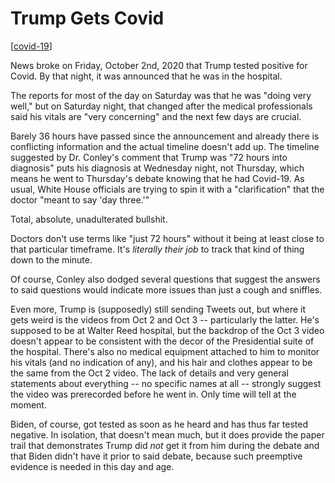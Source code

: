 # Trump Gets Covid

[[covid-19]]

News broke on Friday, October 2nd, 2020 that Trump tested positive for Covid. By that night, it was announced that he was in the hospital.

The reports for most of the day on Saturday was that he was "doing very well," but on Saturday night, that changed after the medical professionals said his vitals are "very concerning" and the next few days are crucial.

Barely 36 hours have passed since the announcement and already there is conflicting information and the actual timeline doesn't add up. The timeline suggested by Dr. Conley's comment that Trump was "72 hours into diagnosis" puts his diagnosis at Wednesday night, not Thursday, which means he went to Thursday's debate knowing that he had Covid-19. As usual, White House officials are trying to spin it with a "clarification" that the doctor "meant to say 'day three.'"

Total, absolute, unadulterated bullshit.

Doctors don't use terms like "just 72 hours" without it being at least close to that particular timeframe. It's _literally their job_ to track that kind of thing down to the minute. 

Of course, Conley also dodged several questions that suggest the answers to said questions would indicate more issues than just a cough and sniffles.

Even more, Trump is (supposedly) still sending Tweets out, but where it gets weird is the videos from Oct 2 and Oct 3 -- particularly the latter. He's supposed to be at Walter Reed hospital, but the backdrop of the Oct 3 video doesn't appear to be consistent with the decor of the Presidential suite of the hospital. There's also no medical equipment attached to him to monitor his vitals (and no indication of any), and his hair and clothes appear to be the same from the Oct 2 video. The lack of details and very general statements about everything -- no specific names at all -- strongly suggest the video was prerecorded before he went in. Only time will tell at the moment.

Biden, of course, got tested as soon as he heard and has thus far tested negative. In isolation, that doesn't mean much, but it does provide the paper trail that demonstrates Trump did _not_ get it from him during the debate and that Biden didn't have it prior to said debate, because such preemptive evidence is needed in this day and age.

[//begin]: # "Autogenerated link references for markdown compatibility"
[covid-19]: covid-19 "Covid 19"
[//end]: # "Autogenerated link references"